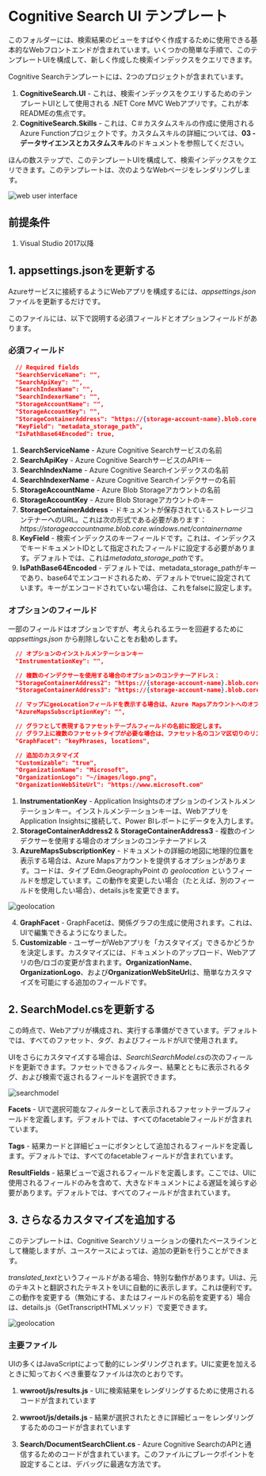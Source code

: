 # Cognitive Search UI テンプレート
このフォルダーには、検索結果のビューをすばやく作成するために使用できる基本的なWebフロントエンドが含まれています。いくつかの簡単な手順で、このテンプレートUIを構成して、新しく作成した検索インデックスをクエリできます。

Cognitive Searchテンプレートには、2つのプロジェクトが含まれています。

1. **CognitiveSearch.UI** - これは、検索インデックスをクエリするためのテンプレートUIとして使用される .NET Core MVC Webアプリです。これが本READMEの焦点です。
2. **CognitiveSearch.Skills** - これは、C＃カスタムスキルの作成に使用されるAzure Functionプロジェクトです。カスタムスキルの詳細については、**03 - データサイエンスとカスタムスキル**のドキュメントを参照してください。

ほんの数ステップで、このテンプレートUIを構成して、検索インデックスをクエリできます。このテンプレートは、次のようなWebページをレンダリングします。

![web user interface](../images/WebUI.jpg)

## 前提条件

1. Visual Studio 2017以降

## 1. appsettings.jsonを更新する

Azureサービスに接続するようにWebアプリを構成するには、*appsettings.json*ファイルを更新するだけです。

このファイルには、以下で説明する必須フィールドとオプションフィールドがあります。

### 必須フィールド

```json
  // Required fields
  "SearchServiceName": "",
  "SearchApiKey": "",
  "SearchIndexName": "",
  "SearchIndexerName": "",
  "StorageAccountName": "",
  "StorageAccountKey": "",
  "StorageContainerAddress": "https://{storage-account-name}.blob.core.windows.net/{container-name}",
  "KeyField": "metadata_storage_path",
  "IsPathBase64Encoded": true,
```

1. **SearchServiceName** - Azure Cognitive Searchサービスの名前
2. **SearchApiKey** - Azure Cognitive SearchサービスのAPIキー
3. **SearchIndexName** - Azure Cognitive Searchインデックスの名前
4. **SearchIndexerName** - Azure Cognitive Searchインデクサーの名前
5. **StorageAccountName** - Azure Blob Storageアカウントの名前
6. **StorageAccountKey** - Azure Blob Storageアカウントのキー
7. **StorageContainerAddress** - ドキュメントが保存されているストレージコンテナーへのURL。これは次の形式である必要があります：*https://*storageaccountname*.blob.core.windows.net/*containername**
8. **KeyField** - 検索インデックスのキーフィールドです。これは、インデックスでキードキュメントIDとして指定されたフィールドに設定する必要があります。デフォルトでは、これは*metadata_storage_path*です。
9. **IsPathBase64Encoded** - デフォルトでは、metadata_storage_pathがキーであり、base64でエンコードされるため、デフォルトでtrueに設定されています。キーがエンコードされていない場合は、これをfalseに設定します。

### オプションのフィールド

一部のフィールドはオプションですが、考えられるエラーを回避するために *appsettings.json* から削除しないことをお勧めします。

```json
  // オプションのインストルメンテーションキー
  "InstrumentationKey": "",

  // 複数のインデクサーを使用する場合のオプションのコンテナーアドレス：
  "StorageContainerAddress2": "https://{storage-account-name}.blob.core.windows.net/{container-name}",
  "StorageContainerAddress3": "https://{storage-account-name}.blob.core.windows.net/{container-name}",

  // マップにgeoLocationフィールドを表示する場合は、Azure Mapsアカウントへのオプションのキー
  "AzureMapsSubscriptionKey": "",

  // グラフとして表現するファセットテーブルフィールドの名前に設定します。
  // グラフ上に複数のファセットタイプが必要な場合は、ファセット名のコンマ区切りのリストを設定することもできます。
  "GraphFacet": "keyPhrases, locations",

  // 追加のカスタマイズ
  "Customizable": "true",
  "OrganizationName": "Microsoft",
  "OrganizationLogo": "~/images/logo.png",
  "OrganizationWebSiteUrl": "https://www.microsoft.com"

```

1. **InstrumentationKey** - Application Insightsのオプションのインストルメンテーションキー。インストルメンテーションキーは、WebアプリをApplication Insightsに接続して、Power BIレポートにデータを入力します。
2. **StorageContainerAddress2** & **StorageContainerAddress3** - 複数のインデクサーを使用する場合のオプションのコンテナーアドレス
3. **AzureMapsSubscriptionKey** - ドキュメントの詳細の地図に地理的位置を表示する場合は、Azure Mapsアカウントを提供するオプションがあります。コードは、タイプ Edm.GeographyPoint の *geolocation* というフィールドを想定しています。この動作を変更したい場合（たとえば、別のフィールドを使用したい場合）、details.jsを変更できます。

![geolocation](../images/geolocation.png)

4. **GraphFacet** - GraphFacetは、関係グラフの生成に使用されます。これは、UIで編集できるようになりました。
5. **Customizable** - ユーザーがWebアプリを「カスタマイズ」できるかどうかを決定します。カスタマイズには、ドキュメントのアップロード、Webアプリの色/ロゴの変更が含まれます。**OrganizationName**、**OrganizationLogo**、および**OrganizationWebSiteUrl**は、簡単なカスタマイズを可能にする追加のフィールドです。

## 2. SearchModel.csを更新する

この時点で、Webアプリが構成され、実行する準備ができています。デフォルトでは、すべてのファセット、タグ、およびフィールドがUIで使用されます。

UIをさらにカスタマイズする場合は、*Search\SearchModel.cs*の次のフィールドを更新できます。ファセットできるフィルター、結果とともに表示されるタグ、および検索で返されるフィールドを選択できます。

![searchmodel](../images/SearchModel.png)

**Facets** - UIで選択可能なフィルターとして表示されるファセットテーブルフィールドを定義します。デフォルトでは、すべてのfacetableフィールドが含まれています。

**Tags** - 結果カードと詳細ビューにボタンとして追加されるフィールドを定義します。デフォルトでは、すべてのfacetableフィールドが含まれています。

**ResultFields** - 結果ビューで返されるフィールドを定義します。ここでは、UIに使用されるフィールドのみを含めて、大きなドキュメントによる遅延を減らす必要があります。デフォルトでは、すべてのフィールドが含まれています。

## 3. さらなるカスタマイズを追加する

このテンプレートは、Cognitive Searchソリューションの優れたベースラインとして機能しますが、ユースケースによっては、追加の更新を行うことができます。

*translated_text*というフィールドがある場合、特別な動作があります。UIは、元のテキストと翻訳されたテキストをUIに自動的に表示します。これは便利です。この動作を変更する（無効にする、またはフィールドの名前を変更する）場合は、details.js（GetTranscriptHTMLメソッド）で変更できます。

![geolocation](../images/translated.png)

### 主要ファイル

UIの多くはJavaScriptによって動的にレンダリングされます。UIに変更を加えるときに知っておくべき重要なファイルは次のとおりです。

1. **wwroot/js/results.js** - UIに検索結果をレンダリングするために使用されるコードが含まれています

2. **wwroot/js/details.js** - 結果が選択されたときに詳細ビューをレンダリングするためのコードが含まれています

3. **Search/DocumentSearchClient.cs** - Azure Cognitive SearchのAPIと通信するためのコードが含まれています。このファイルにブレークポイントを設定することは、デバッグに最適な方法です。

